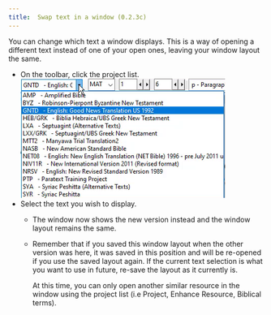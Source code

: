 ```yaml
---
title:  Swap text in a window (0.2.3c)
---
```

You can change which text a window displays. This is a way of opening a different text instead of one of your open ones, leaving your window layout the same.

- On the toolbar, click the project list.  
    ![](../media/d95a9addf8aef86dd5e1ced5115bfd98.png)  
- Select the text you wish to display.  
  - The window now shows the new version instead and the window layout remains the same.  
  - Remember that if you saved this window layout when the other version was here, it was saved in this position and will be re-opened if you use the saved layout again. If the current text selection is what you want to use in future, re-save the layout as it currently is.

    At this time, you can only open another similar resource in the window using the project list (i.e Project, Enhance Resource, Biblical terms).

